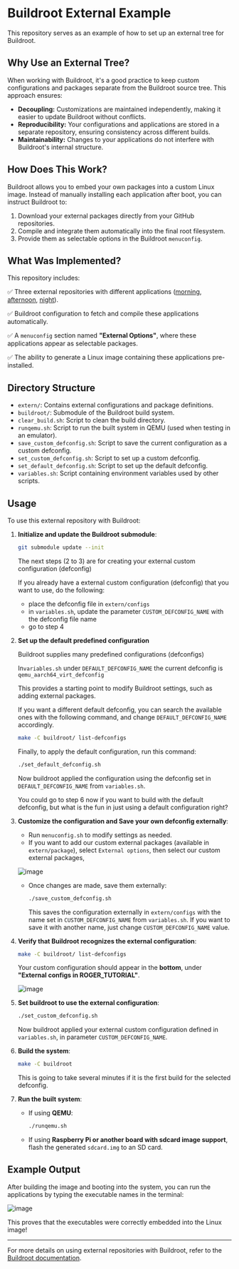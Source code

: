 # Buildroot External Example

This repository serves as an example of how to set up an external tree for Buildroot.

## Why Use an External Tree?

When working with Buildroot, it's a good practice to keep custom configurations and packages separate from the Buildroot source tree. This approach ensures:
- **Decoupling:** Customizations are maintained independently, making it easier to update Buildroot without conflicts.
- **Reproducibility:** Your configurations and applications are stored in a separate repository, ensuring consistency across different builds.
- **Maintainability:** Changes to your applications do not interfere with Buildroot's internal structure.

## How Does This Work?

Buildroot allows you to embed your own packages into a custom Linux image. Instead of manually installing each application after boot, you can instruct Buildroot to:
1. Download your external packages directly from your GitHub repositories.
2. Compile and integrate them automatically into the final root filesystem.
3. Provide them as selectable options in the Buildroot `menuconfig`.

## What Was Implemented?

This repository includes:

✅ Three external repositories with different applications ([morning](https://github.com/moschiel/good_morning_app_example), [afternoon](https://github.com/moschiel/good_afternoon_app_example), [night](https://github.com/moschiel/good_night_app_example)).

✅ Buildroot configuration to fetch and compile these applications automatically.

✅ A `menuconfig` section named **"External Options"**, where these applications appear as selectable packages.

✅ The ability to generate a Linux image containing these applications pre-installed.


## Directory Structure

- `extern/`: Contains external configurations and package definitions.
- `buildroot/`: Submodule of the Buildroot build system.
- `clear_build.sh`: Script to clean the build directory.
- `runqemu.sh`: Script to run the built system in QEMU (used when testing in an emulator).
- `save_custom_defconfig.sh`: Script to save the current configuration as a custom defconfig.
- `set_custom_defconfig.sh`: Script to set up a custom defconfig.
- `set_default_defconfig.sh`: Script to set up the default defconfig.
- `variables.sh`: Script containing environment variables used by other scripts.

## Usage

To use this external repository with Buildroot:

1. **Initialize and update the Buildroot submodule**:
   ```bash
   git submodule update --init
   ```
   
   The next steps (2 to 3) are for creating your external custom configuration (defconfig)

   If you already have a external custom configuration (defconfig) that you want to use, do the following:
   - place the defconfig file in `extern/configs`
   - in `variables.sh`, update the parameter `CUSTOM_DEFCONFIG_NAME` with the defconfig file name
   - go to step 4

2. **Set up the default predefined configuration**
   
   Buildroot supplies many predefined configurations (defconfigs)
   
   In`variables.sh` under `DEFAULT_DEFCONFIG_NAME` the current defconfig is `qemu_aarch64_virt_defconfig`

   This provides a starting point to modify Buildroot settings, such as adding external packages.

   If you want a different default defconfig, you can search the available ones with the following command, and change `DEFAULT_DEFCONFIG_NAME` accordingly.
   ```bash
   make -C buildroot/ list-defconfigs
   ```

   Finally, to apply the default configuration, run this command:
   ```bash
   ./set_default_defconfig.sh
   ```
   Now buildroot applied the configuration using the defconfig set in `DEFAULT_DEFCONFIG_NAME` from `variables.sh`.
   
   You could go to step 6 now if you want to build with the default defconfig, but what is the fun in just using a default configuration right?
   
3. **Customize the configuration and Save your own defconfig externally**:
   - Run `menuconfig.sh` to modify settings as needed.
   - If you want to add our custom external packages (available in `extern/package`), select `External options`, then select our custom external packages,
     
    ![image](https://github.com/user-attachments/assets/72e369d6-74f4-406f-aa10-ead340d83366)

   - Once changes are made, save them externally:
     ```bash
     ./save_custom_defconfig.sh
     ```
     This saves the configuration externally in `extern/configs` with the name set in `CUSTOM_DEFCONFIG_NAME` from `variables.sh`. If you want to save it with another name, just change `CUSTOM_DEFCONFIG_NAME` value.

4. **Verify that Buildroot recognizes the external configuration**:
   ```bash
   make -C buildroot/ list-defconfigs
   ```
   Your custom configuration should appear in the **bottom**, under **"External configs in ROGER_TUTORIAL"**.
   
    ![image](https://github.com/user-attachments/assets/76d633f6-556e-467f-a28e-c877949dbc55)


5. **Set buildroot to use the external configuration**:
   ```bash
   ./set_custom_defconfig.sh
   ```
   Now buildroot applied your external custom configuration defined in `variables.sh`, in parameter `CUSTOM_DEFCONFIG_NAME`.

6. **Build the system**:
   ```bash
   make -C buildroot
   ```
   This is going to take several minutes if it is the first build for the selected defconfig.

7. **Run the built system**:
   - If using **QEMU**:
     ```bash
     ./runqemu.sh
     ```
   - If using **Raspberry Pi or another board with sdcard image support**, flash the generated `sdcard.img` to an SD card.


## Example Output

After building the image and booting into the system, you can run the applications by typing the executable names in the terminal:

![image](https://github.com/user-attachments/assets/e603d19e-ce47-4f7e-a0f8-dbcb57cad96d)


This proves that the executables were correctly embedded into the Linux image!

---

For more details on using external repositories with Buildroot, refer to the [Buildroot documentation](https://buildroot.org/downloads/manual/manual.html#outside-br-custom).
